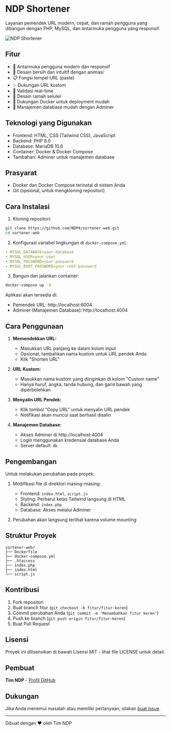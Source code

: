 # NDP Shortener

Layanan pemendek URL modern, cepat, dan ramah pengguna yang dibangun dengan PHP, MySQL, dan antarmuka pengguna yang responsif.

![NDP Shortener](https://raw.githubusercontent.com/NDP4/sortener-web/image.png)

## Fitur

- 🚀 Antarmuka pengguna modern dan responsif
- 🎨 Desain bersih dan intuitif dengan animasi
- 📋 Fungsi tempel URL (paste)
- ✨ Dukungan URL kustom
- 🔄 Validasi real-time
- 📱 Desain ramah seluler
- 🐳 Dukungan Docker untuk deployment mudah
- 🔧 Manajemen database mudah dengan Adminer

## Teknologi yang Digunakan

- Frontend: HTML, CSS (Tailwind CSS), JavaScript
- Backend: PHP 8.0
- Database: MariaDB 10.6
- Container: Docker & Docker Compose
- Tambahan: Adminer untuk manajemen database

## Prasyarat

- Docker dan Docker Compose terinstal di sistem Anda
- Git (opsional, untuk mengkloning repositori)

## Cara Instalasi

1. Kloning repositori:

```bash
git clone https://github.com/NDP4/sortener-web.git
cd sortener-web
```

2. Konfigurasi variabel lingkungan di `docker-compose.yml`:

```yaml
- MYSQL_DATABASE=your-database
- MYSQL_USER=your-user
- MYSQL_PASSWORD=your-password
- MYSQL_ROOT_PASSWORD=your-root-password
```

3. Bangun dan jalankan container:

```bash
docker-compose up -d
```

Aplikasi akan tersedia di:

- Pemendek URL: http://localhost:6004
- Adminer (Manajemen Database): http://localhost:4004

## Cara Penggunaan

1. **Memendekkan URL:**

   - Masukkan URL panjang ke dalam kolom input
   - Opsional, tambahkan nama kustom untuk URL pendek Anda
   - Klik "Shorten URL"

2. **URL Kustom:**

   - Masukkan nama kustom yang diinginkan di kolom "Custom name"
   - Hanya huruf, angka, tanda hubung, dan garis bawah yang diperbolehkan

3. **Menyalin URL Pendek:**

   - Klik tombol "Copy URL" untuk menyalin URL pendek
   - Notifikasi akan muncul saat berhasil disalin

4. **Manajemen Database:**
   - Akses Adminer di http://localhost:4004
   - Login menggunakan kredensial database Anda
   - Server default: `db`

## Pengembangan

Untuk melakukan perubahan pada proyek:

1. Modifikasi file di direktori masing-masing:

   - Frontend: `index.html`, `script.js`
   - Styling: Perbarui kelas Tailwind langsung di HTML
   - Backend: `index.php`
   - Database: Akses melalui Adminer

2. Perubahan akan langsung terlihat karena volume mounting

## Struktur Proyek

```
sortener-web/
├── Dockerfile
├── docker-compose.yml
├── .htaccess
├── index.php
├── index.html
└── script.js
```

## Kontribusi

1. Fork repositori
2. Buat branch fitur (`git checkout -b fitur/fitur-keren`)
3. Commit perubahan Anda (`git commit -m 'Menambahkan fitur keren'`)
4. Push ke branch (`git push origin fitur/fitur-keren`)
5. Buat Pull Request

## Lisensi

Proyek ini dilisensikan di bawah Lisensi MIT - lihat file LICENSE untuk detail.

## Pembuat

**Tim NDP** - [Profil GitHub](https://github.com/NDP4)

## Dukungan

Jika Anda menemui masalah atau memiliki pertanyaan, silakan [buat issue](https://github.com/NDP4/sortener-web/issues).

---

Dibuat dengan ♥ oleh Tim NDP

